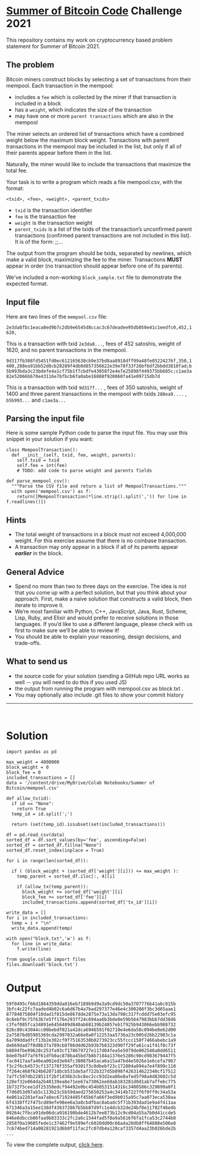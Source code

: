 # [Summer of Bitcoin Code](https://www.summerofbitcoin.org/) Challenge 2021

This repository contains my work on cryptocurrency based problem statement for Summer of Bitcoin 2021.

## The problem

Bitcoin miners construct blocks by selecting a set of transactions from their mempool. Each transaction in the mempool:

- includes a ``` fee ``` which is collected by the miner if that transaction is included in a block
- has a ``` weight ```, which indicates the size of the transaction
- may have one or more ``` parent transactions ``` which are also in the mempool

The miner selects an ordered list of transactions which have a combined weight below the maximum block weight. Transactions with parent transactions in the mempool may be included in the list, but only if all of their parents appear before them in the list.

Naturally, the miner would like to include the transactions that maximize the total fee.

Your task is to write a program which reads a file mempool.csv, with the format:

``` <txid>, <fee>, <weight>, <parent_txids> ```

- ``` txid ``` is the transaction identifier
- ``` fee ``` is the transaction fee
- ``` weight ``` is the transaction weight
- ``` parent_txids ``` is a list of the txids of the transaction’s unconfirmed parent transactions (confirmed parent transactions are not included in this list). It is of the form: <txid1>;<txid2>;...

The output from the program should be txids, separated by newlines, which make a valid block, maximizing the fee to the miner. Transactions **MUST** appear in order (no transaction should appear before one of its parents).

We've included a non-working ``` block_sample.txt ``` file to demonstrate the expected format.
  
## Input file
  
Here are two lines of the ``` mempool.csv ``` file:

``` 2e3da8fbc1eaca8ed9b7c2db9e6545d8ccac3c67deadee95db050e41c1eedfc0,452,1620, ```

This is a transaction with txid ``` 2e3da8... ```, fees of 452 satoshis, weight of 1620, and no parent transactions in the mempool.
  
``` 9d317fb308fd5451fd0ec612165638cb9e37bd8aa8918dff99a48fe05224276f,350,1400,288ea91bb52d8cb28289f4db0d857356622e39e78f33f26bf6df2bbdd3810fad;b5b993bda3c23bdefe4a1cf75b1f7cbdfe43058f2e4e7e25898f449375bb685c;c1ae3a82e52066b670e43116e7bfbcb6fa0abe16088f920060fa41e09715db7d ```
  
This is a transaction with txid ``` 9d317f... ``` , fees of 350 satoshis, weight of 1400 and three parent transactions in the mempool with txids ``` 288ea9.... ``` , ``` b5b993... ``` and ``` c1ae3a... ```


## Parsing the input file
  
Here is some sample Python code to parse the input file. You may use this snippet in your solution if you want:

```
class MempoolTransaction():
  def __init__(self, txid, fee, weight, parents):
    self.txid = txid
    self.fee = int(fee)
    # TODO: add code to parse weight and parents fields

def parse_mempool_csv():
  """Parse the CSV file and return a list of MempoolTransactions."""
  with open('mempool.csv') as f:
    return([MempoolTransaction(*line.strip().split(',')) for line in f.readlines()])
```
  
## Hints

- The total weight of transactions in a block must not exceed 4,000,000 weight. For this exercise assume that there is no coinbase transaction.
- A transaction may only appear in a block if all of its parents appear **_earlier_** in the block.

## General Advice

- Spend no more than two to three days on the exercise. The idea is not that you come up with a perfect solution, but that you think about your approach. First, make a naive solution that constructs a valid block, then iterate to improve it.
- We’re most familiar with Python, C++, JavaScript, Java, Rust, Scheme, Lisp, Ruby, and Elixir and would prefer to receive solutions in those languages. If you’d like to use a different language, please check with us first to make sure we’ll be able to review it!
- You should be able to explain your reasoning, design decisions, and trade-offs.
  
## What to send us

 - the source code for your solution (sending a GitHub repo URL works as well -- you will need to do this if you used JS)
 - the output from running the program with mempool.csv as block.txt .
 - You may optionally also include .git files to show your commit history

<hr>
<br>

# Solution

```
import pandas as pd

max_weight = 4000000
block_weight = 0
block_fee = 0
included_transactions = []
data = '/content/drive/MyDrive/Colab Notebooks/Summer of Bitcoin/mempool.csv'

def allow_tx(id):
  if id == "None":
    return True
  temp_id = id.split(';')

  return (set(temp_id).issubset(set(included_transactions)))

df = pd.read_csv(data)
sorted_df = df.sort_values(by='fee', ascending=False)
sorted_df = sorted_df.fillna("None")
sorted_df.reset_index(inplace = True)

for i in range(len(sorted_df)):

  if ( (block_weight + (sorted_df['weight'][i])) <= max_weight ):
    temp_parent = sorted_df.iloc[:, 4][i]

    if (allow_tx(temp_parent)):
      block_weight += sorted_df['weight'][i]
      block_fee += sorted_df['fee'][i]
      included_transactions.append(sorted_df['tx_id'][i])

write_data = []
for i in included_transactions:
  temp = i + "\n"
  write_data.append(temp)

with open("block.txt",'w') as f:
  for line in write_data:
    f.write(line)

from google.colab import files
files.download('block.txt')
```
                                                             
# Output
                                                             
```
59f0495cf66d1864359dda816eb7189b9d9a3a9cd9dc50a3707776b41a6c815b
3bfc4c22fc7aaded4b02c6a6d67b4a7bad297377e46e4c300208f3bc3d65aae1
87784075804f10dad1f815de867dde2875e73a13da798c317fcddd75e03efc95
0c8ebf9c75f63b7e5ff176e2937f24c694aa6b3bde0e59b5647983bbb7dd38d6
c3fef085fca34891e6456489d840ab68139b24857eb1f925b943066ebb988732
826c80c43044cc00bebdf021a42dca6946591f02710e4e6da58c094be8e62d00
2a75876d05905369cda2997032a66e0a0f12253aa5736a23c005d26b22983c1a
6a709ddadfcf13b2e302cf0f75163538b0273923cc55fccc158f7466abebc1a9
de669dad7f8d8b37a789cb8f86ddd62b93b7b8323d90ff29fa61ca1f41f8c73f
b8894fbe99628c253fa93cf178679727e117d04fea5e5079de002548a0dd6511
8de07b4f7af6f61dfb0ac878ba45bd7b8b7184a1376e5286c90cd983679447f5
fac0417aafa46ea002ed3e04fc38087b45aca6a15a47bd4e5026e1e6cefa7967
f3c2f6cb4573cf137178f355af9301f3c0dbebf23c172804a894a7e4f899c110
7f264c468f624b62071dbcb531de5af722b327d5b098f426314622340cf17512
7a7fc507db228511f2bf1d36b3cbc8ec2cc93d2ea86e8afed5f98a4d83602c5d
128ef32e064da2b40139ea8e71ee67a73062ee68ab183281d0d1ab7affe6c775
1b732f5cee1df25358edcf94492e0bc454b0531514316c3400586c329899a0f1
f7d6053d97ab5c113b23c5b59daed275650253a4c3414b7227f6f0ff9c34a53a
4e861a2201efaa7a8ec671924485f45b6fa66f3ed9b015a95c7aa073eca538aa
6f4338ff2f475cd89efe98ee6a3a8cbdfbac8abadc5f71b393dad1e9a4f411aa
671346a3a15ee138df436372867b5bb87d9fc1e4dcb32de24bf0e11782f46e4b
09264c7fbca91de06dca916190bde4612b7ee873b12c9cd04a55a7b0d41ccde5
846e6dbccb06faa9b83333c2fc2a6c1544fad5f0a9a5616f6fa1fca53c2744b0
2858f0a19605fede1c37462f9e599efc6020dd00c66a4a20db8ff64888e506e8
7c674bed714a08281921d6b0f11fac2fc07db4a120caf3357d4aa23b026bde2b
...
```
                                                             
To view the complete output, <a href="https://github.com/gohil-jay/Summer-of-Bitcoin-2021/blob/main/block.txt">click here</a>.
